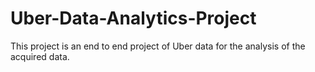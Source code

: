 # Uber-Data-Analytics-Project
This project is an end to end project of Uber data for the analysis of the acquired data.
